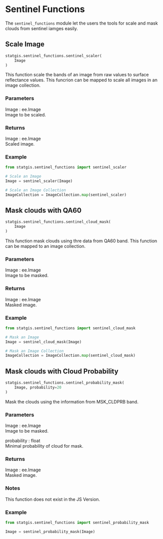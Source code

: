 # Sentinel Functions

The `sentinel_functions` module let the users the tools for scale and mask clouds from sentinel iamges easily.

## Scale Image

```python
statgis.sentinel_functions.sentinel_scaler(
    Image
)
```

This function scale the bands of an image from raw values to surface reflectance values. This funcrion can be mapped to scale all images in an image collection.

### Parameters

Image : ee.Image <br>
    Image to be scaled.

### Returns

Image : ee.Image <br>
    Scaled image.

### Example

```python
from statgis.sentinel_functions import sentinel_scaler

# Scale an Image
Image = sentinel_scaler(Image)

# Scale an Image Collection
ImageCollection = ImageCollection.map(sentinel_scaler)
```

## Mask clouds with QA60

```python
statgis.sentinel_functions.sentinel_cloud_mask(
    Image
)
```

This function mask clouds using thre data from QA60 band. This function can be mapped to an image collection.

### Parameters

Image : ee.Image <br>
    Image to be masked.

### Returns

Image : ee.Image <br>
    Masked image.

### Example

```python
from statgis.sentinel_functions import sentinel_cloud_mask

# Mask an Image
Image = sentinel_cloud_mask(Image)

# Mask an Image Collection
ImageCollection = ImageCollection.map(sentinel_cloud_mask)
```

## Mask clouds with Cloud Probability

```python
statgis.sentinel_functions.sentinel_probability_mask(
    Image, probability=20
)
```

Mask the clouds using the information from MSK_CLDPRB band.

### Parameters

Image : ee.Image <br>
    Image to be masked.

probability : float <br>
    Minimal probability of cloud for mask.

### Returns

Image : ee.Image <br>
    Masked image.

### Notes

This function does not exist in the JS Version.

### Example

```python
from statgis.sentinel_functions import sentinel_probability_mask

Image = sentinel_probability_mask(Image)
```